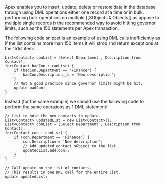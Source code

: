 Apex enables you to insert, update, delete or restore data in the database through using DML operations either one record at a time or in bulk.
performing bulk operations on multiple [[SObjects & Objects]] as appose to multiple single records is the recommended way to avoid hitting governor limits, such as the 150 statements per Apex transaction.

The following code snippet is an example of using DML calls inefficiently as if the list contains more than 150 items it will strop and return exceptions at the 151st item:
```apex
List<Contact> conList = [Select Department , Description from Contact];
for(Contact badCon : conList) {
    if (badCon.Department == 'Finance') {
        badCon.Description__c = 'New description';
    }
    // Not a good practice since governor limits might be hit.
    update badCon;
}
```
Instead (for the same example) we should use the following code to perform the same operations as 1 DML statement: 
```apex
// List to hold the new contacts to update.
List<Contact> updatedList = new List<Contact>();
List<Contact> conList = [Select Department , Description from Contact];
for(Contact con : conList) {
    if (con.Department == 'Finance') {
        con.Description = 'New description';
        // Add updated contact sObject to the list.
        updatedList.add(con);
    }
}

// Call update on the list of contacts.
// This results in one DML call for the entire list.
update updatedList;
```
